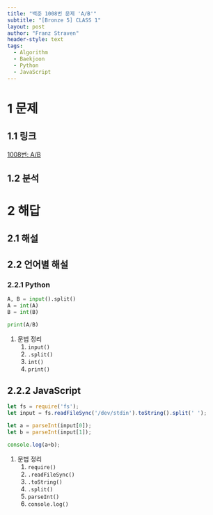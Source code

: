 ```yaml
---
title: "백준 1008번 문제 'A/B'"
subtitle: "[Bronze 5] CLASS 1"
layout: post
author: "Franz Straven"
header-style: text
tags:
  - Algorithm
  - Baekjoon
  - Python
  - JavaScript
---
```


# 1 문제

## 1.1 링크

[1008번: A/B](https://www.acmicpc.net/problem/1008)

## 1.2 분석

# 2 해답

## 2.1 해설

## 2.2 언어별 해설

### 2.2.1 Python

```python
A, B = input().split()
A = int(A)
B = int(B)

print(A/B)
```

1. 문법 정리
    1. `input()`
    2. `.split()`
    3. `int()`
    4. `print()`

## 2.2.2 JavaScript

```jsx
let fs = require('fs');
let input = fs.readFileSync('/dev/stdin').toString().split(' ');

let a = parseInt(input[0]);
let b = parseInt(input[1]);

console.log(a+b);
```

1. 문법 정리
    1. `require()`
    2. `.readFileSync()`
    3. `.toString()`
    4. `.split()`
    5. `parseInt()`
    6. `console.log()`